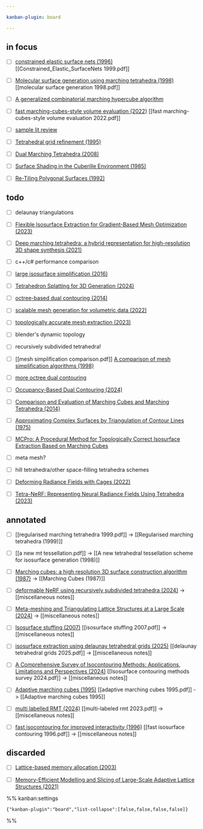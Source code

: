 ```yaml
---

kanban-plugin: board

---
```


## in focus

- [ ] [constrained elastic surface nets (1996)](https://www.researchgate.net/publication/226670264_Constrained_elastic_surface_nets_Generating_smooth_surfaces_from_binary_segmented_data) [[Constrained_Elastic_SurfaceNets 1999.pdf]]
- [ ] [Molecular surface generation using marching tetrahedra (1998)](https://doi.org/10.1002/\(SICI\)1096-987X\(199808\)19:11<1268::AID-JCC6>3.0.CO;2-I) [[molecular surface generation 1998.pdf]]
- [ ] [A generalized combinatorial marching hypercube algorithm](https://doi.org/10.1007/s40314-024-02627-4)
- [ ] [fast marching-cubes-style volume evaluation (2022)](https://dspacemainprd01.lib.uwaterloo.ca/server/api/core/bitstreams/6487b452-e1d9-4b37-bd92-8270c4b202ea/content) [[fast marching-cubes-style volume evaluation 2022.pdf]]
- [ ] [sample lit review](https://www.researchgate.net/profile/Faizan-Hussain-2/publication/348917348_Unity_Game_Development_Engine_A_Technical_Survey/links/60167daf45851517ef2b2c0d/Unity-Game-Development-Engine-A-Technical-Survey.pdf)
- [ ] [Tetrahedral grid refinement (1995)](https://link.springer.com/article/10.1007/BF02238487)
- [ ] [Dual Marching Tetrahedra (2008)](https://www.researchgate.net/publication/220845354_Dual_Marching_Tetrahedra_Contouring_in_the_Tetrahedronal_Environment)
- [ ] [Surface Shading in the Cuberille Environment (1985)](https://researchoutput.ncku.edu.tw/en/publications/surface-shading-in-the-cuberille-environment/)
- [ ] [Re-Tiling Polygonal Surfaces (1992)](https://dl.acm.org/doi/pdf/10.1145/133994.134008)


## todo

- [ ] delaunay triangulations
- [ ] [Flexible Isosurface Extraction for Gradient-Based Mesh Optimization (2023)](https://dl.acm.org/doi/10.1145/3592430)
- [ ] [Deep marching tetrahedra: a hybrid representation for high-resolution 3D shape synthesis (2021)](https://dl.acm.org/doi/10.5555/3540261.3540727)
- [ ] c++/c# performance comparison
- [ ] [large isosurface simplification (2016)](https://link.springer.com/article/10.1007/s12650-016-0359-5)
- [ ] [Tetrahedron Splatting for 3D Generation (2024)](https://proceedings.neurips.cc/paper_files/paper/2024/hash/92ce40962b4098f7bf6eed33128fc606-Abstract-Conference.html)
- [ ] [octree-based dual contouring (2014)](https://link.springer.com/article/10.1007/s00366-013-0328-8)
- [ ] [scalable mesh generation for volumetric data (2022)](https://ieeexplore.ieee.org/abstract/document/9968044)
- [ ] [topologically accurate mesh extraction (2023)](https://www.sciencedirect.com/science/article/pii/S001044852300091X)
- [ ] blender's dynamic topology
- [ ] recursively subdivided tetrahedra!
- [ ] [[mesh simplification comparison.pdf]] [A comparison of mesh simplification algorithms (1998)](https://www.sciencedirect.com/science/article/abs/pii/S0097849397000824)
- [ ] [more octree dual contouring](https://ngildea.blogspot.com/2014/11/implementing-dual-contouring.html)
- [ ] [Occupancy-Based Dual Contouring (2024)](https://dl.acm.org/doi/full/10.1145/3680528.3687581)
- [ ] [Comparison and Evaluation of Marching Cubes and Marching Tetrahedra (2014)](https://www.jcad.cn/en/article/id/be0557de-c82e-43a1-83ca-e833f80d2faa)
- [ ] [Approximating Complex Surfaces by Triangulation of Contour Lines (1975)](https://ieeexplore.ieee.org/document/5391253)
- [ ] [MCPro: A Procedural Method for Topologically Correct Isosurface Extraction Based on Marching Cubes](https://doi.org/10.5220/0013309800003912)
- [ ] meta mesh?
- [ ] hill tetrahedra/other space-filling tetrahedra schemes
- [ ] [Deforming Radiance Fields with Cages (2022)](https://dl.acm.org/doi/10.1007/978-3-031-19827-4_10)
- [ ] [Tetra-NeRF: Representing Neural Radiance Fields Using Tetrahedra (2023)](https://doi.org/10.1109/ICCV51070.2023.01692)


## annotated

- [ ] [[regularised marching tetrahedra 1999.pdf]] -> [[Regularised marching tetrahedra (1999)]]
- [ ] [[a new mt tessellation.pdf]] -> [[A new tetrahedral tessellation scheme for isosurface generation (1998)]]
- [ ] [Marching cubes: a high resolution 3D surface construction algorithm (1987)](https://dl.acm.org/doi/abs/10.1145/280811.281026) -> [[Marching Cubes (1987)]]
- [ ] [deformable NeRF using recursively subdivided tetrahedra (2024)](https://dl.acm.org/doi/abs/10.1145/3664647.3681019) -> [[miscellaneous notes]]
- [ ] [Meta-meshing and Triangulating Lattice Structures at a Large Scale (2024)](https://www.sciencedirect.com/science/article/pii/S0010448524000599) -> [[miscellaneous notes]]
- [ ] [Isosurface stuffing (2007)](https://dl.acm.org/doi/10.1145/1275808.1276448) [[isosurface stuffing 2007.pdf]] -> [[miscellaneous notes]]
- [ ] [isosurface extraction using delaunay tetrahedral grids (2025)](https://dl.acm.org/doi/abs/10.1145/3730851) [[delaunay tetrahedral grids 2025.pdf]] -> [[miscellaneous notes]]
- [ ] [A Comprehensive Survey of Isocontouring Methods: Applications, Limitations and Perspectives (2024)](https://doi.org/10.3390/a17020083) [[Isosurface contouring methods survey 2024.pdf]] -> [[miscellaneous notes]]
- [ ] [Adaptive marching cubes (1995)](https://link.springer.com/article/10.1007/BF01901516) [[adaptive marching cubes 1995.pdf]] -> [[Adaptive marching cubes 1995]]
- [ ] [multi labelled RMT (2024)](https://link.springer.com/article/10.1007/s11004-023-10075-9) [[multi-labeled rmt 2023.pdf]] -> [[miscellaneous notes]]
- [ ] [fast isocontouring for improved interactivity (1996)](https://dl.acm.org/doi/10.5555/236226.236231) [[fast isosurface contouring 1996.pdf]] -> [[miscellaneous notes]]


## discarded

- [ ] [Lattice-based memory allocation (2003)](https://dl.acm.org/doi/abs/10.1145/951710.951749)
- [ ] [Memory-Efficient Modelling and Slicing of Large-Scale Adaptive Lattice Structures (2021)](https://doi.org/10.1115/1.4050290)




%% kanban:settings
```
{"kanban-plugin":"board","list-collapse":[false,false,false,false]}
```
%%